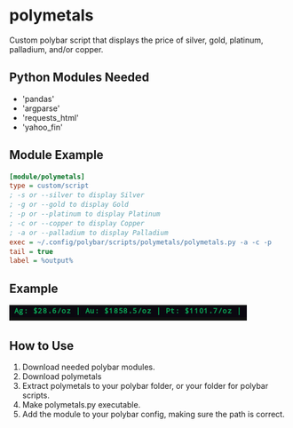 # polymetals
Custom polybar script that displays the price of silver, gold, platinum, palladium, and/or copper.

## Python Modules Needed
* 'pandas'
* 'argparse'
* 'requests_html'
* 'yahoo_fin'

## Module Example
```ini
[module/polymetals]
type = custom/script
; -s or --silver to display Silver
; -g or --gold to display Gold
; -p or --platinum to display Platinum
; -c or --copper to display Copper
; -a or --palladium to display Palladium
exec = ~/.config/polybar/scripts/polymetals/polymetals.py -a -c -p
tail = true
label = %output%
```
## Example
![polymetals](screenshots/example.png)

## How to Use
1. Download needed polybar modules.
2. Download polymetals
3. Extract polymetals to your polybar folder, or your folder for polybar scripts.
4. Make polymetals.py executable.
5. Add the module to your polybar config, making sure the path is correct.
